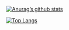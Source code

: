 [![Anurag’s github stats](https://github-readme-stats.vercel.app/api?username=flopsreallygotit&theme=midnight-purple&show_icons=true)](https://github.com/flopsreallygotit)

[![Top Langs](https://github-readme-stats.vercel.app/api/top-langs/?username=flopsreallygotit&theme=dark)](https://github.com/flopsreallygotit)

